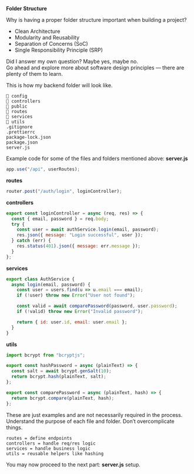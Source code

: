 **Folder Structure**<br>

Why is having a proper folder structure important when building a project?
- Clean Architecture
- Modularity and Reusability
- Separation of Concerns (SoC)
- Single Responsibility Principle (SRP)

Did I answer my own question? Maybe yes, maybe no.<br>
Go ahead and explore more about software design principles — there are plenty of them to learn.<br>

This is how my backend folder will look like.
```
📂 config
📂 controllers
📂 public
📂 routes
📂 services
📂 utils
.gitignore
.prettierrc
package-lock.json
package.json
server.js
```

Example code for some of the files and folders mentioned above:
**server.js**
```js
app.use("/api", userRoutes);
```

**routes**
```js
router.post("/auth/login", loginController);
```

**controllers**
```js
export const loginController = async (req, res) => {
  const { email, password } = req.body;
  try {
    const user = await authService.login(email, password);
    res.json({ message: "Login successful", user });
  } catch (err) {
    res.status(401).json({ message: err.message });
  }
};
```

**services**
```js
export class AuthService {
  async login(email, password) {
    const user = users.find(u => u.email === email);
    if (!user) throw new Error("User not found");

    const valid = await comparePassword(password, user.password);
    if (!valid) throw new Error("Invalid password");

    return { id: user.id, email: user.email };
  }
}
```

**utils**
```js
import bcrypt from "bcryptjs";

export const hashPassword = async (plainText) => {
  const salt = await bcrypt.genSalt(10);
  return bcrypt.hash(plainText, salt);
};

export const comparePassword = async (plainText, hash) => {
  return bcrypt.compare(plainText, hash);
};
```

These are just examples and are not necessarily required in the process. Understand the purpose of each file and folder. Don’t overcomplicate things.<br>

```
routes = define endpoints
controllers = handle req/res logic
services = handle business logic
utils = reusable helpers like hashing
```

You may now proceed to the next part: **server.js** setup.
